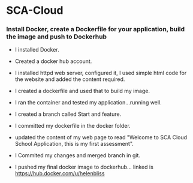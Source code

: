 # SCA-Cloud

### Install Docker, create a Dockerfile for your application, build the image and push to Dockerhub

- I installed Docker.

- Created a docker hub account.

- I installed httpd web server, configured it, I used simple html code for the website and added the content required.

- I created a dockerfile and used that to build my image.

- I ran the container and tested my application...running well.

- I created a branch called Start and feature.

- I committed my dockerfile in the docker folder.

- updated the content of my web page to read "Welcome to SCA  Cloud School Application, this is my first assessment".

- I Commited my changes and merged branch in git.

- I pushed my final docker image to dockerhub... linked is https://hub.docker.com/u/helenbliss 

